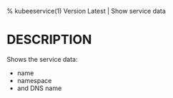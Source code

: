 % kubeeservice(1) Version Latest | Show service data
# DESCRIPTION

Shows the service data:
* name
* namespace
* and DNS name


